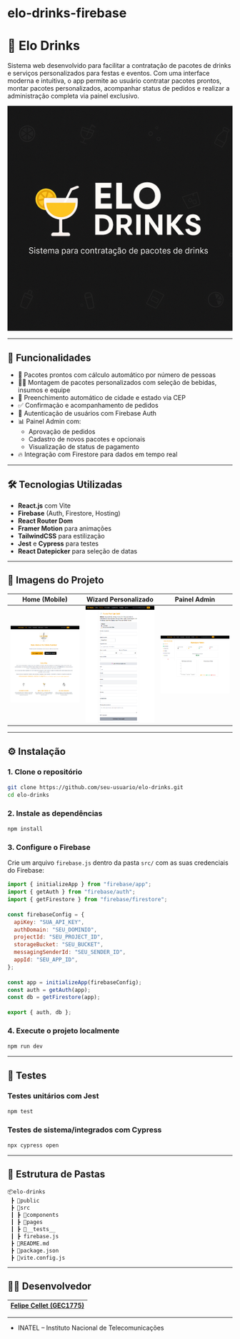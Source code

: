 # elo-drinks-firebase

# 🍹 Elo Drinks

Sistema web desenvolvido para facilitar a contratação de pacotes de drinks e serviços personalizados para festas e eventos. Com uma interface moderna e intuitiva, o app permite ao usuário contratar pacotes prontos, montar pacotes personalizados, acompanhar status de pedidos e realizar a administração completa via painel exclusivo.

![Elo Drinks Banner](./public/banner.png)

---

## 🚀 Funcionalidades

- 💼 Pacotes prontos com cálculo automático por número de pessoas
- 🧑‍🍳 Montagem de pacotes personalizados com seleção de bebidas, insumos e equipe
- 📍 Preenchimento automático de cidade e estado via CEP
- ✅ Confirmação e acompanhamento de pedidos
- 🔐 Autenticação de usuários com Firebase Auth
- 📊 Painel Admin com:
  - Aprovação de pedidos
  - Cadastro de novos pacotes e opcionais
  - Visualização de status de pagamento
- 🔥 Integração com Firestore para dados em tempo real

---

## 🛠️ Tecnologias Utilizadas

- **React.js** com Vite
- **Firebase** (Auth, Firestore, Hosting)
- **React Router Dom**
- **Framer Motion** para animações
- **TailwindCSS** para estilização
- **Jest** e **Cypress** para testes
- **React Datepicker** para seleção de datas

---

## 📸 Imagens do Projeto

| Home (Mobile) | Wizard Personalizado | Painel Admin |
|---|---|---|
| ![home](./public/home.png) | ![pacotes](./public/pacotes.png) | ![admin](./public/admin.png) |

---

## ⚙️ Instalação

### 1. Clone o repositório

```bash
git clone https://github.com/seu-usuario/elo-drinks.git
cd elo-drinks
```

### 2. Instale as dependências

```bash
npm install
```

### 3. Configure o Firebase

Crie um arquivo `firebase.js` dentro da pasta `src/` com as suas credenciais do Firebase:

```js
import { initializeApp } from "firebase/app";
import { getAuth } from "firebase/auth";
import { getFirestore } from "firebase/firestore";

const firebaseConfig = {
  apiKey: "SUA_API_KEY",
  authDomain: "SEU_DOMINIO",
  projectId: "SEU_PROJECT_ID",
  storageBucket: "SEU_BUCKET",
  messagingSenderId: "SEU_SENDER_ID",
  appId: "SEU_APP_ID",
};

const app = initializeApp(firebaseConfig);
const auth = getAuth(app);
const db = getFirestore(app);

export { auth, db };
```

### 4. Execute o projeto localmente

```bash
npm run dev
```

---

## 🧪 Testes

### Testes unitários com Jest

```bash
npm test
```

### Testes de sistema/integrados com Cypress

```bash
npx cypress open
```

---

## 📁 Estrutura de Pastas

```
📦elo-drinks
 ┣ 📂public
 ┣ 📂src
 ┃ ┣ 📂components
 ┃ ┣ 📂pages
 ┃ ┣ 📂__tests__
 ┃ ┣ firebase.js
 ┣ 📜README.md
 ┣ 📜package.json
 ┣ 📜vite.config.js
```

---

## 👨‍💻 Desenvolvedor

| [Felipe Cellet (GEC1775)](https://github.com/FelipeCellet) |
|:--:|

---




- INATEL – Instituto Nacional de Telecomunicações  
